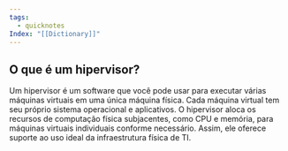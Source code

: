 ```yaml
---
tags:
  - quicknotes
Index: "[[Dictionary]]"
---
```

## O que é um hipervisor?

Um hipervisor é um software que você pode usar para executar várias máquinas virtuais em uma única máquina física. Cada máquina virtual tem seu próprio sistema operacional e aplicativos. O hipervisor aloca os recursos de computação física subjacentes, como CPU e memória, para máquinas virtuais individuais conforme necessário. Assim, ele oferece suporte ao uso ideal da infraestrutura física de TI.